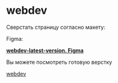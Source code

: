 # webdev

Сверстать страницу согласно макету:

Figma:

**[webdev-latest-version. Figma](https://www.figma.com/file/2Zev0HVCKABbZoAsuWTdcD/webdev_newVersion-18.09?node-id=1%3A5)**  

Вы можете посмотреть готовую верстку

[webdev](https://mauta.github.io/webdev/webdev/)
